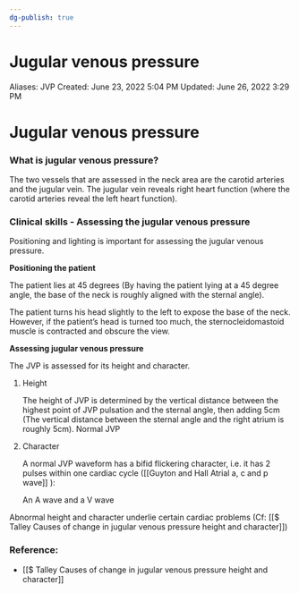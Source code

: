 ```yaml
---
dg-publish: true
---
```


# Jugular venous pressure

Aliases: JVP
Created: June 23, 2022 5:04 PM
Updated: June 26, 2022 3:29 PM

# Jugular venous pressure

### What is jugular venous pressure?

The two vessels that are assessed in the neck area are the carotid arteries and the jugular vein. The jugular vein reveals right heart function (where the carotid arteries reveal the left heart function).

### Clinical skills - Assessing the jugular venous pressure

Positioning and lighting is important for assessing the jugular venous pressure.

**Positioning the patient**

The patient lies at 45 degrees (By having the patient lying at a 45 degree angle, the base of the neck is roughly aligned with the sternal angle).

The patient turns his head slightly to the left to expose the base of the neck. However, if the patient’s head is turned too much, the sternocleidomastoid muscle is contracted and obscure the view.

**Assessing jugular venous pressure**

The JVP is assessed for its height and character.

1. Height
    
    The height of JVP is determined by the vertical distance between the highest point of JVP pulsation and the sternal angle, then adding 5cm (The vertical distance between the sternal angle and the right atrium is roughly 5cm). Normal JVP
    
2. Character
    
    A normal JVP waveform has a bifid flickering character, i.e. it has 2 pulses within one cardiac cycle ([[Guyton and Hall  Atrial a, c and p wave]] ):
    
    An A wave and a V wave
    

Abnormal height and character underlie certain cardiac problems (Cf: [[$ Talley  Causes of change in jugular venous pressure height and character]])

### Reference:

- [[$ Talley  Causes of change in jugular venous pressure height and character]]